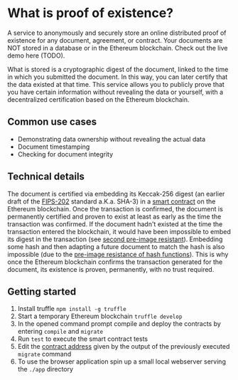 # What is proof of existence?

A service to anonymously and securely store an online distributed proof of existence for any document, agreement, or contract. Your documents are NOT stored in a database or in the Ethereum blockchain. Check out the live demo here (TODO).

What is stored is a cryptographic digest of the document, linked to the time in which you submitted the document. In this way, you can later certify that the data existed at that time. This service allows you to publicly prove that you have certain information without revealing the data or yourself, with a decentralized certification based on the Ethereum blockchain.

## Common use cases

- Demonstrating data ownership without revealing the actual data
- Document timestamping
- Checking for document integrity

## Technical details

The document is certified via embedding its Keccak-256 digest (an earlier draft of the [FIPS-202](https://nvlpubs.nist.gov/nistpubs/FIPS/NIST.FIPS.202.pdf) standard a.K.a. SHA-3) in a [smart contract](./contracts/Documents.sol) on the Ethereum blockchain. Once the transaction is confirmed, the document is permanently certified and proven to exist at least as early as the time the transaction was confirmed. If the document hadn't existed at the time the transaction entered the blockchain, it would have been impossible to embed its digest in the transaction (see [second pre-image resistant](http://en.wikipedia.org/wiki/Cryptographic_hash_function#Properties)). Embedding some hash and then adapting a future document to match the hash is also impossible (due to the [pre-image resistance of hash functions](http://en.wikipedia.org/wiki/Cryptographic_hash_function#Properties)). This is why once the Ethereum blockchain confirms the transaction generated for the document, its existence is proven, permanently, with no trust required.

## Getting started

1. Install truffle `npm install -g truffle`
2. Start a temporary Ethereum blockchain `truffle develop`
3. In the opened command prompt compile and deploy the contracts by entering `compile` and `migrate`
4. Run `test` to execute the smart contract tests
5. Edit the [contract address](./app/app.js) given by the output of the previously executed `migrate` command
6. To use the browser application spin up a small local webserver serving the `./app` directory